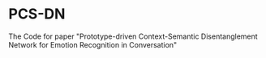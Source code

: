 # PCS-DN
The Code for paper "Prototype-driven Context-Semantic Disentanglement Network for Emotion Recognition in Conversation"
